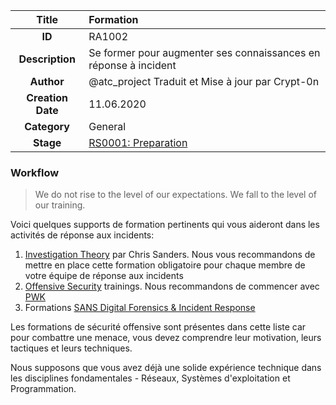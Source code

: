 | Title                       | Formation         |
|:---------------------------:|:--------------------|
| **ID**                      | RA1002            |
| **Description**             | Se former pour augmenter ses connaissances en réponse à incident|
| **Author**                  | @atc_project Traduit et Mise à jour par Crypt-0n       |
| **Creation Date**           | 11.06.2020 |
| **Category**                | General      |
| **Stage**                   |[RS0001: Preparation](../Response_Stages/RS0001.md)| 

### Workflow

> We do not rise to the level of our expectations. We fall to the level of our training.  

Voici quelques supports de formation pertinents qui vous aideront dans les activités de réponse aux incidents:

1. [Investigation Theory](https://chrissanders.org/training/investigationtheory/) par Chris Sanders. Nous vous recommandons de mettre en place cette formation obligatoire pour chaque membre de votre équipe de réponse aux incidents
2. [Offensive Security](https://www.offensive-security.com/courses-and-certifications/) trainings. Nous recommandons de commencer avec  [PWK](https://www.offensive-security.com/pwk-oscp/)  
3. Formations [SANS Digital Forensics & Incident Response](https://digital-forensics.sans.org/training/courses)  

Les formations de sécurité offensive sont présentes dans cette liste car pour combattre une menace, vous devez comprendre leur motivation, leurs tactiques et leurs techniques.

Nous supposons que vous avez déjà une solide expérience technique dans les disciplines fondamentales - Réseaux, Systèmes d'exploitation et Programmation.
